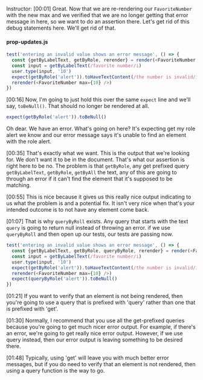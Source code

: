 Instructor: [00:01] Great. Now that we are re-rendering our `FavoriteNumber` with the new max and we verified that we are no longer getting that error message in here, so we want to do an assertion there. Let's get rid of this debug statements here. We'll get rid of that.

#### prop-updates.js
```js
test('entering an invalid value shows an error message', () => {
  const {getByLabelText, getByRole, rerender} = render(<FavoriteNumber />)
  const input = getByLabelText(/favorite number/i)
  user.type(input, '10')
  expect(getByRole('alert')).toHaveTextContent(/the number is invalid/i)
  rerender(<FavoriteNumber max={10} />)
})
```

[00:16] Now, I'm going to just hold this over the same `expect` line and we'll say, `toBeNull()`. That should no longer be rendered at all. 

```js
expect(getByRole('alert')).toBeNull()
```

Oh dear. We have an error. What's going on here? It's expecting get my role alert we know and our error message says it's unable to find an element with the role alert.

[00:35] That's exactly what we want. This is the output that we're looking for. We don't want it to be in the document. That's what our assertion is right here to be no. The problem is that `getByRole`, any get prefixed query `getByLabelText`, `getByRole`, `getByAll` the text, any of this are going to through an error if it can't find the element that it's supposed to be matching.

[00:55] This is nice because it gives us this really nice output indicating to us what the problem is and a potential fix. It isn't very nice when that's your intended outcome is to not have any element come back.

[01:07] That is why `queryByRoll` exists. Any query that starts with the text `query` is going to return null instead of throwing an error. if we use `queryByRoll` and then open up our tests, our tests are passing now.

```js
test('entering an invalid value shows an error message', () => {
  const {getByLabelText, getByRole, queryByRole, rerender} = render(<FavoriteNumber />)
  const input = getByLabelText(/favorite number/i)
  user.type(input, '10')
  expect(getByRole('alert')).toHaveTextContent(/the number is invalid/i)
  rerender(<FavoriteNumber max={10} />)
  expect(queryByRole('alert')).toBeNull()
})
```

[01:21] If you want to verify that an element is not being rendered, then you're going to use a query that is prefixed with 'query' rather than one that is prefixed with 'get'.

[01:30] Normally, I recommend that you use all the get-prefixed queries because you're going to get much nicer error output. For example, if there's an error, we're going to get really nice error output. However, if we use query instead, then our error output is leaving something to be desired there.

[01:48] Typically, using 'get' will leave you with much better error messages, but if you do need to verify that an element is not rendered, then using a query function is the way to go.
